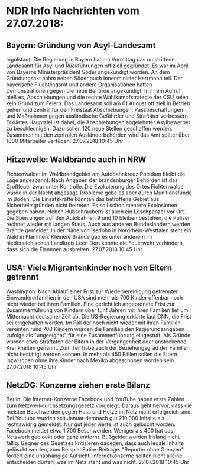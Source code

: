 # NDR Info Nachrichten vom 27.07.2018:


## Bayern: Gründung von Asyl-Landesamt
Ingolstadt: Die Regierung in Bayern hat am Vormittag das umstrittene Landesamt für Asyl und Rückführungen offiziell gegründet. Es war im April von Bayerns Ministerpräsident Söder angekündigt worden. An dem Gründungsakt nahm neben Söder auch Innenminister Herrmann teil. Der bayerische Flüchtlingsrat und andere Organisationen hatten Demonstrationen gegen die neue Behörde angekündigt. In ihrem Aufruf hieß es, Abschiebungen und die rechte Wahlkampfstrategie der CSU seien kein Grund zum Feiern. Das Landesamt soll am 01.August offiziell in Betrieb gehen und zentral für den Freistaat Abschiebungen, Passbeschaffungen und Maßnahmen gegen ausländische Gefährder und Straftäter verbessern. Erklärtes Hauptziel ist dabei, die Abschiebungen abgelehnter Asylbewerber zu beschleunigen. Dazu sollen 120 neue Stellen geschaffen werden. Zusammen mit den zentralen Ausländerbehörden wird das Amt später über 1000 Mitarbeiter verfügen. 27.07.2018 10:45 Uhr 

## Hitzewelle: Waldbrände auch in NRW
Fichtenwalde: Im Waldbrandgebiet am Autobahnkreuz Potsdam bleibt die Lage angespannt. Nach Angaben der brandenburger Behörden ist das Großfeuer zwar unter Kontrolle. Die Evakuierung des Ortes Fichtenwalde wurde in der Nacht abgesagt. Probleme gebe es aber durch Munitionsfunde im Boden. Die Einsatzkräfte könnten das betroffene Gebiet aus Sicherheitsgründen nicht betreten. Es soll schon mehrere Explosionen gegeben haben. Neben Hubschraubern ist auch ein Löschpanzer vor Ort. Die Sperrungen auf den Autobahnen 9 und 10 bleiben bestehen, die Polizei rechnet wieder mit langen Staus. Auch aus anderen Bundesländern werden Brände gemeldet. In der Nähe von Iserlohn in Nordrhein-Westfalen steht ein Wald in Flammen. Kleinere Brände gab es unter anderem im niedersächischen Landkreis Leer. Dort konnte die Feuerwehr verhindern, dass sich die Flammen ausbreiten. 27.07.2018 10:45 Uhr 

## USA: Viele Migrantenkinder noch von Eltern getrennt
Washington: Nach Ablauf einer Frist zur Wiedervereinigung getrennter Einwandererfamilien in den USA sind mehr als 700 Kinder offenbar noch nicht wieder bei ihren Familien. Eine gerichtlich angeordnete Frist zur Zusammenführung von Kindern über fünf Jahren mit ihren Familien lief um Mitternacht deutscher Zeit ab. Die US-Regierung erklärte laut CNN, die Frist sei eingehalten worden. Im Fall der noch nicht wieder mit ihren Familien vereinten rund 700 Kindern wurden die Familien den Regierungsangaben zufolge als "ungeeignet" für eine Zusammenführung eingestuft. Als Gründe wurden etwa Straftaten der Eltern in der Vergangenheit oder ansteckende Krankheiten genannt. Zum Teil habe auch der Beziehungsgrad der Familien nicht bestätigt werden können. In mehr als 450 Fällen sollen die Eltern inzwischen ohne ihre Kinder nach Mexiko abgeschoben worden sein. 27.07.2018 10:45 Uhr 

## NetzDG: Konzerne ziehen erste Bilanz
Berlin: Die Internet-Konzerne Facebook und YouTube haben erste Zahlen zum Netzwerkdurchsetzungsgesetz vorgelegt. Daraus geht hervor, dass die meisten Beschwerden gegen Hass und Hetze im Netz nicht erfolgreich sind. Bei Youtube wurden seit Januar demnach gut 210.000 Inhalte als rechtswidrig gemeldet. Nur gut jeder vierte ist auch gelöscht worden. Facebook meldet etwa 1.700 Beschwerden. Weniger als 400 hat das Netzwerk geblockt oder ganz entfernt. Bußgelder wurden bislang nicht fällig. Gegner des Gesetzes kritisieren dagegen, dass auch legale Inhalte gelöscht werden, zum Beispiel Satire-Beiträge. "Reporter ohne Grenzen" fordert eine unabhängige Aufsicht. Internetkonzerne sollten nicht alleine entscheiden dürfen, was im Netz steht und was nicht. 27.07.2018 10:45 Uhr 
